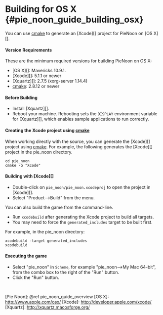 Building for OS X    {#pie_noon_guide_building_osx}
=================

You can use [cmake][] to generate an [Xcode][] project for PieNoon on [OS X][].

#### Version Requirements

These are the minimum required versions for building PieNoon on OS X:

-   [OS X][]: Mavericks 10.9.1.
-   [Xcode][]: 5.1.1 or newer
-   [Xquartz][]: 2.7.5 (xorg-server 1.14.4)
-   [cmake][]: 2.8.12 or newer

#### Before Building

-   Install [Xquartz][].
-   Reboot your machine.  Rebooting sets the `DISPLAY` environment variable for
    [Xquartz][], which enables sample applications to run correctly.

#### Creating the Xcode project using [cmake][]

When working directly with the source, you can generate the [Xcode][]
project using [cmake][].  For example, the following generates the [Xcode][]
project in the pie_noon directory.

    cd pie_noon
    cmake -G "Xcode"

#### Building with [Xcode][]

-   Double-click on `pie_noon/pie_noon.xcodeproj` to open the project in
    [Xcode][].
-   Select "Product-->Build" from the menu.

You can also build the game from the command-line.

-   Run `xcodebuild` after generating the Xcode project to build all targets.
-   You may need to force the `generated_includes` target to be built first.

For example, in the pie_noon directory:

    xcodebuild -target generated_includes
    xcodebuild

#### Executing the game

-   Select "pie_noon" in `Scheme`, for example "pie_noon-->My Mac 64-bit", from
    the combo box to the right of the "Run" button.
-   Click the "Run" button.


<br>

  [cmake]: http://www.cmake.org
  [Pie Noon]: @ref pie_noon_guide_overview
  [OS X]: http://www.apple.com/osx/
  [Xcode]: http://developer.apple.com/xcode/
  [Xquartz]: http://xquartz.macosforge.org/
